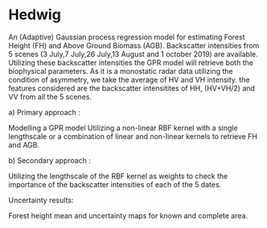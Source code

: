 # Hedwig

An (Adaptive) Gaussian process regression model for estimating Forest Height (FH) and Above Ground Biomass (AGB). Backscatter intensities from 5 scenes (3 July,7 July,26 July,13 August and 1 october 2019) are available. Utilizing these backscatter intensities the GPR model will retrieve both the biophysical parameters. As it is a monostatic radar data utilizing the condition of asymmetry, we take the average of HV and VH intensity. the features considered are the backscatter intensitites of HH, (HV+VH/2) and VV from all the 5 scenes.

a) Primary approach :

Modelling a GPR model Utilizing a non-linear RBF kernel with a single lengthscale or a combination of linear and non-linear kernels to retrieve FH and AGB.

b) Secondary approach :

Utilizing the lengthscale of the RBF kernel as weights to check the importance of the backscatter intensities of each of the 5 dates. 

Uncertainty results:

Forest height mean and uncertainty maps for known and complete area. 





